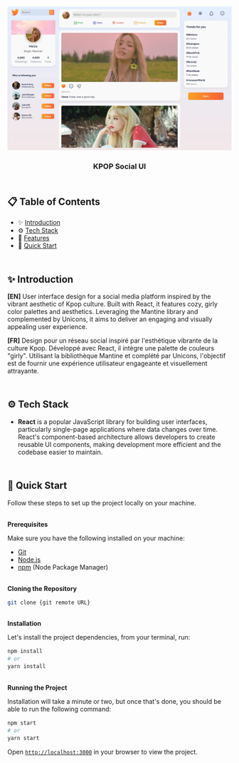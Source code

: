 <div align="center">
    <a href="" target="_blank">
      <img src="public/preview.webp" alt="Project Banner">
    </a>
  <h3 align="center">KPOP Social UI</h3>
</div>

##  <br /> 📋 <a name="table">Table of Contents</a>

- ✨ [Introduction](#introduction)
- ⚙️ [Tech Stack](#tech-stack)
- 📝 [Features](#features)
- 🚀 [Quick Start](#quick-start)

##  <br /> <a name="introduction">✨ Introduction</a>

**[EN]** User interface design for a social media platform inspired by the vibrant aesthetic of Kpop culture. Built with React, it features cozy, girly color palettes and aesthetics. Leveraging the Mantine library and complemented by Unicons, it aims to deliver an engaging and visually appealing user experience.

**[FR]** Design pour un réseau social inspiré par l'esthétique vibrante de la culture Kpop. Développé avec React, il intègre une palette de couleurs "girly". Utilisant la bibliothèque Mantine et complété par Unicons, l'objectif est de fournir une expérience utilisateur engageante et visuellement attrayante.

##  <br /> <a name="tech-stack">⚙️ Tech Stack</a>

- **React** is a popular JavaScript library for building user interfaces, particularly single-page applications where data changes over time. React's component-based architecture allows developers to create reusable UI components, making development more efficient and the codebase easier to maintain. 


## <br /> <a name="quick-start">🚀 Quick Start</a>

Follow these steps to set up the project locally on your machine.

<br/>**Prerequisites**

Make sure you have the following installed on your machine:

- [Git](https://git-scm.com/)
- [Node.js](https://nodejs.org/en)
- [npm](https://www.npmjs.com/) (Node Package Manager)

<br/>**Cloning the Repository**

```bash
git clone {git remote URL}
```

<br/>**Installation**

Let's install the project dependencies, from your terminal, run:

```bash
npm install
# or
yarn install
```

<br/>**Running the Project**

Installation will take a minute or two, but once that's done, you should be able to run the following command:

```bash
npm start
# or
yarn start
```

Open [`http://localhost:3000`](http://localhost:3000) in your browser to view the project.